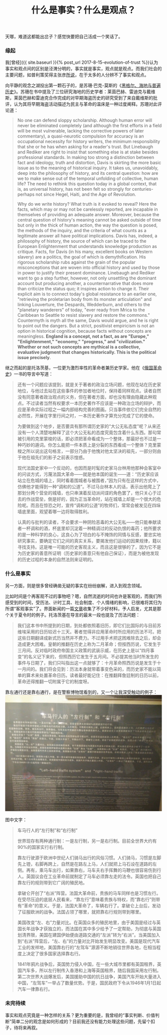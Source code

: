 ﻿---
title: 什么是事实？什么是观点？ 
layout: post
comment: on
---

天哪，难道这都能出岔子？感觉快要把自己活成一个笑话了。

<!--excerpt-->

### 缘起

我[曾经]({{ site.baseurl }}{% post_url 2017-8-15-evolution-of-trust %})认为事实和观点间的区别是泾渭分明的，事实就是事实，观点就是观点。而我们社会的主要问题，如普利策奖得主张彦[所说](http://www.qdaily.com/articles/51186.html)，在于太多的人分辨不了事实和观点。

向平静的观念之湖投出第一颗石子的，是苏珊·巴克-莫斯的《[黑格尔、海地与普遍历史](https://thecharnelhouse.org/wp-content/uploads/2017/05/susan-buck-morss-hegel-haiti-and-universal-history-2009.pdf)》。苏珊在书中提及了三位研究海地的历史学者：莱茵巴赫、雷迪克与戴维斯，莱茵巴赫和雷迪克合作完成的对早期海盗历史的研究受到了来自戴维斯的批评，认为其将早期海盗活动描述为民主与革命的温床是一种过度阐释。苏珊对此评论道：
> No one can defend sloppy scholarship. Although human error will never be eliminated completely (and although the first efforts in a field will be most vulnerable, lacking the corrective powers of later commentary), a quasi-neurotic compulsion for accuracy is an occupational necessity for history writers, the minimum responsibility that she or he has when asking for a reader's trust. But Linebaugh and Rediker are right to insist that something else is at stake besides professional standards. In making too strong a distinction between fact and ideology, truth and distortion, Davis is skirting the more basic issue as to the meaning of historical inquiry. It takes us, unavoidably, deep into the philosophy of history, and its central question: how are we to make sense out of the temporal unfolding of collective, human life? The need to rethink this question today in a global context, that is, as universal history, has not been felt so strongly for centuries-perhaps not since Hegel, Haiti, and the Age of Revolution.
>
> Why do we write history? What truth is it evoked to reveal? Here the facts, which may or may not be carelessly reported, are incapable in themselves of providing an adequate answer. Moreover, because the central question of history's meaning cannot be asked outside of time but only in the thick of human action, the way the question is posed, the methods of the inquiry, and the criteria of what counts as a legitimate answer all have political implications. Davis has, indeed, a philosophy of history, the source of which can be traced to the European Enlightenment that understands knowledge production as critique. Facts, for Davis (in his many, excellent books on Western slavery) are a politics, the goal of which is demythification. His rigorous scholarship rubs against the grain of the popular misconceptions that are woven into official history and used by those in power to justify their present dominance. Linebaugh and Rediker want to go a step further, however, not only unsettling the dominant account but producing another, a counternarrative that does more than criticize the status quo; it inspires action to change it. Their explicit aim is to connect today's global resistance to an earlier one, "retrieving the proletarian body from its monster articulation" and linking Louverture, the Despards, Wedderburn, and others to the "planetary wanderers" of today, "ever ready from Mrica to the Caribbean to Seattle to resist slavery and restore the commons." Countermyth is myth all the same, Davis would argue, and he is right to point out the dangers. But a strict, positivist empiricism is not an option in historical cognition, because facts without concepts are meaningless. **England is a concept, not a fact, as are "Europe," "Enlightenment," "economy," "progress," and "civilization." Whether or not such concepts are mythical is a collective, evaluative judgment that changes historically. This is the political issue precisely**.

继之而起的是托洛茨基，一位更为激烈率性的革命者兼历史学家。他在《[俄国革命史](https://www.marxists.org/chinese/trotsky/1930book/trotsky-1930book04.htm)》一书的导言中写道：
> 还有一个问题应该提到，就是关于著者的政治立场问题，他现在站在历史家地位，与他过去站在这些事件的参加者地位时，保持着同样观点。读者自然没有同意著者政治观点的义务，但在著者方面，却也没有理由隐藏此种观点。不过读者当然有权要求一本历史著作不应该是一种政治立场的辩护，而应是革命实际过程之一幅内部结构完善的图画。只当事件依它们完全自然的必然性，开展在字里行间之时，一本历史著作才算充分完成了它的使命。
>
> 为要做到这个地步，是否要具有那所谓历史家的“大公无私态度”呢？从来还没有一个人清楚地解释了这个大公无私的态度究竟包含着什么东西。那句常被引用的克里蒙梭的话，即必须把革命看成为一个整体，那最好也不过是一种巧妙的遁词。你怎么能把一件本质上是分裂的东西看成一个整体？克里蒙梭之所以说出这句格言，一部分乃由于他愧对他太坚决的祖先，一部分则由于他在祖先们的影子之前表示惶惑。
>
> 现代法国史家中一个反动的，也因而是时髦的史家马台林用他那种会客室中的问谈方式，污蔑法国大革命——就是他本国的诞生——道：“历史家应该站立在危城的墙上，同时看着围城者与被围者，”因为只有在这样的方式中，仿佛他才能得到一种“调和的公道”。不过马台林本人的话，表示出他爬上了那划分两个营垒的城墙，也只串演着反动派间谍的角色罢了，他只关心于过去的作战营垒，倒是好的，因为正当革命时，站在城墙上却是一个很大的危险呢。而且在惊恐之时，宣传“调和的公道”的牧师们，常常会被发见在四垛墙底里面，观望着哪一边将取得胜利。
>
> 认真的与批判的读者，不会要求一种阴险恶毒的大公无私——他只能奉献读者一杯调和的酒，杯底里却沉淀着一种精调过的反动仇恨的毒药；他所要求的是一种科学的良心，这良心为了坦白的与不掩饰的同情与反感，要忠实地研究事实，要确定它们之间的真实关系，要揭发他们运动的因果规律，籍以寻找支持。这是唯一可能的历史客观主义，而且这是很够的了，因为它不是为历史家的善意所证明（历史家的善意只有他自己保证），而是为被他发现的历史过程的本身的自然法则来证明的。

### 什么是事实

另一方面，则是很多曾经确凿无疑的事实在纷纷崩解，进入到观念领域。

比如时间是个再客观不过的事物吧？嗯，自然流逝的时间也许是客观的，而我们所感受到的时间，受历法、计时工具、社会制度、个人情绪的影响，已很难将其归为所谓“客观事实”了。界面新闻的一篇[文章](http://www.jiemian.com/article/1032969.html)收集了不少好材料，予人启发，尤其是那个关于夏令时的例子。托洛茨基在导言的最末一段也提及了历法问题：
> 我们这本书中所提到的日期，到处都依照着旧历，即它们比国际的与目前苏维埃采用的日历较迟十三天。著者觉得非应用革命时所应用的历法不可。把这些日期翻译成新式历当然并不费力。不过用手术把这困难除去之后，却会造成更大困难。皇朝的推翻在历史上称为二月革命；但按西历说，它发生于三月间。反对临时政府帝国主义政策的武装示威，在历史上是以“四月事变”的名义记下来的，但照西历它发生于五月间。不必提其他当时所发生的事件与日期了，我们只叫指出这一点就够了：十月革命照西历说是发生于十一月间的。我们将会见到：历法本身就带着事变色采的，而历史家不能以简单的算术来处置革命日历。读者最好能记住：在推翻拜詹廷制的日历以前，革命还得推翻一切附属于它的制度呀。

靠左通行还是靠右通行，是在警察博物馆看到的，又一个让我深受触动的例子：
![左行与右行](/images/left-or-right.jpg)

图中文字：
> 车马行人的“左行制”和“右行制”
>
> 世界现存有两种通行制：一是左行制，另一是右行制。目前全世界大约有90%的国家实行右行制。
>
> 靠左行驶源于欧洲中世纪人们骑马出行的风俗习惯。人们骑马，习惯是左脚先上镫，右脚再跨上，自然是在路左上马，人们就把上马石设在道路的左侧。再有，乘马车出行，如果靠右，马车夫右手挥舞的马鞭也很容易伤到行人。英国议会在工业革命前就制定了马车必须靠左走的法令。英国也把自己靠左行的规则带到它广阔的殖民地。
>
> 拿破仑开创了“右派”阵营。法国大革命前，贵族的马车同样也是习惯左行。在受尽压迫的底层人民看来，“靠左行”意味着贵族与特权，而“靠右行”则带有“革命”的意义。于是，法国大革命了，车辆右行了。拿破仑上台后，发动了征服欧洲的战争。法国占领了哪里，就把靠右行规则带到哪里。
>
> 美国改变“左、右”力量对比。在英国众多的殖民地里，由于美国是经过与英国长年战争才获独立的，而法国在其中多少给予了一定帮助，为彻底与英国划清界限，美国在建国伊始便由道路交通的“左派”转为“右派”。当美国加入到“右派”阵营后，“左、右”的力量对比开始发生明显改变。美国是现代汽车工业的发祥地，美国靠右行的“左驾车”源源不断地销往世界各地，在相当程度上决定了很多国家选择靠右行。
>
> 1841年鸦片战争后，英国势力侵入中国，在一些大城市里都有英国租界，英国汽车多，所以左行制传入香港和上海等英国租界，随后我国采用左行制。第二次世界大战爆发后，美国援助中国的抗日战争，美国汽车开始大量进入中国，“左驾车”一举占了数量优势。于是，国民政府下令从1946年1月1日起汽车一律靠右行。

### 未完待续

事实和观点究竟是一种怎样的关系？更为重要的是，我曾经的“事实判断、价值判断”简单二分的观念是如何形成的？目前我还没有能力处理这些问题，先留个扣子，待将来再叙。